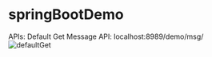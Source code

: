 # springBootDemo

APIs:
Default Get Message API:
localhost:8989/demo/msg/ <br/>
<img src="../../screenshots/defaultGet.PNG" alt="defaultGet"/>

